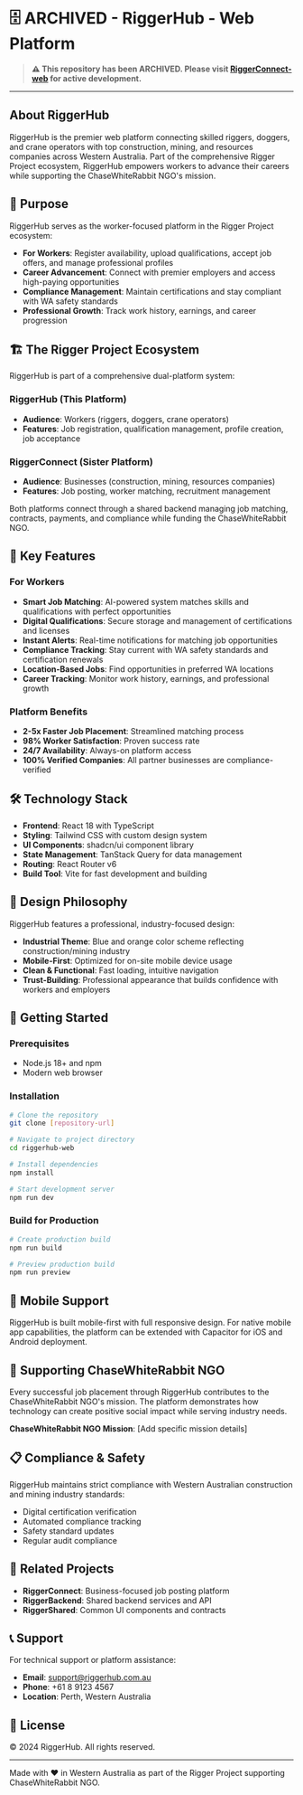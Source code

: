 # 🗄️ ARCHIVED - RiggerHub - Web Platform

> **⚠️ This repository has been ARCHIVED. Please visit [RiggerConnect-web](https://github.com/tiation/RiggerConnect-web) for active development.**

---

## About RiggerHub

RiggerHub is the premier web platform connecting skilled riggers, doggers, and crane operators with top construction, mining, and resources companies across Western Australia. Part of the comprehensive Rigger Project ecosystem, RiggerHub empowers workers to advance their careers while supporting the ChaseWhiteRabbit NGO's mission.

## 🎯 Purpose

RiggerHub serves as the worker-focused platform in the Rigger Project ecosystem:

- **For Workers**: Register availability, upload qualifications, accept job offers, and manage professional profiles
- **Career Advancement**: Connect with premier employers and access high-paying opportunities
- **Compliance Management**: Maintain certifications and stay compliant with WA safety standards
- **Professional Growth**: Track work history, earnings, and career progression

## 🏗️ The Rigger Project Ecosystem

RiggerHub is part of a comprehensive dual-platform system:

### RiggerHub (This Platform)
- **Audience**: Workers (riggers, doggers, crane operators)
- **Features**: Job registration, qualification management, profile creation, job acceptance

### RiggerConnect (Sister Platform)
- **Audience**: Businesses (construction, mining, resources companies)
- **Features**: Job posting, worker matching, recruitment management

Both platforms connect through a shared backend managing job matching, contracts, payments, and compliance while funding the ChaseWhiteRabbit NGO.

## 🌟 Key Features

### For Workers
- **Smart Job Matching**: AI-powered system matches skills and qualifications with perfect opportunities
- **Digital Qualifications**: Secure storage and management of certifications and licenses
- **Instant Alerts**: Real-time notifications for matching job opportunities
- **Compliance Tracking**: Stay current with WA safety standards and certification renewals
- **Location-Based Jobs**: Find opportunities in preferred WA locations
- **Career Tracking**: Monitor work history, earnings, and professional growth

### Platform Benefits
- **2-5x Faster Job Placement**: Streamlined matching process
- **98% Worker Satisfaction**: Proven success rate
- **24/7 Availability**: Always-on platform access
- **100% Verified Companies**: All partner businesses are compliance-verified

## 🛠️ Technology Stack

- **Frontend**: React 18 with TypeScript
- **Styling**: Tailwind CSS with custom design system
- **UI Components**: shadcn/ui component library
- **State Management**: TanStack Query for data management
- **Routing**: React Router v6
- **Build Tool**: Vite for fast development and building

## 🎨 Design Philosophy

RiggerHub features a professional, industry-focused design:

- **Industrial Theme**: Blue and orange color scheme reflecting construction/mining industry
- **Mobile-First**: Optimized for on-site mobile device usage
- **Clean & Functional**: Fast loading, intuitive navigation
- **Trust-Building**: Professional appearance that builds confidence with workers and employers

## 🚀 Getting Started

### Prerequisites
- Node.js 18+ and npm
- Modern web browser

### Installation
```bash
# Clone the repository
git clone [repository-url]

# Navigate to project directory
cd riggerhub-web

# Install dependencies
npm install

# Start development server
npm run dev
```

### Build for Production
```bash
# Create production build
npm run build

# Preview production build
npm run preview
```

## 📱 Mobile Support

RiggerHub is built mobile-first with full responsive design. For native mobile app capabilities, the platform can be extended with Capacitor for iOS and Android deployment.

## 🤝 Supporting ChaseWhiteRabbit NGO

Every successful job placement through RiggerHub contributes to the ChaseWhiteRabbit NGO's mission. The platform demonstrates how technology can create positive social impact while serving industry needs.

**ChaseWhiteRabbit NGO Mission**: [Add specific mission details]

## 📋 Compliance & Safety

RiggerHub maintains strict compliance with Western Australian construction and mining industry standards:

- Digital certification verification
- Automated compliance tracking
- Safety standard updates
- Regular audit compliance

## 🔗 Related Projects

- **RiggerConnect**: Business-focused job posting platform
- **RiggerBackend**: Shared backend services and API
- **RiggerShared**: Common UI components and contracts

## 📞 Support

For technical support or platform assistance:

- **Email**: support@riggerhub.com.au
- **Phone**: +61 8 9123 4567
- **Location**: Perth, Western Australia

## 📄 License

© 2024 RiggerHub. All rights reserved.

---

Made with ❤️ in Western Australia as part of the Rigger Project supporting ChaseWhiteRabbit NGO.
